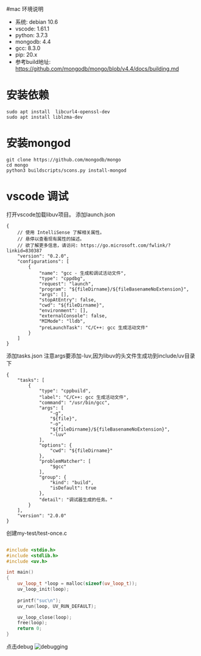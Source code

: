 #mac 环境说明
- 系统: debian 10.6
- vscode: 1.61.1
- python: 3.7.3
- mongodb: 4.4
- gcc: 8.3.0
- pip: 20.x
- 参考build地址: https://github.com/mongodb/mongo/blob/v4.4/docs/building.md
# 安装依赖
```shell
sudo apt install  libcurl4-openssl-dev
sudo apt install liblzma-dev
```

# 安装mongod
```shell
git clone https://github.com/mongodb/mongo 
cd mongo
python3 buildscripts/scons.py install-mongod
```


# vscode 调试
打开vscode加载libuv项目。
添加launch.json
```json5
{
    // 使用 IntelliSense 了解相关属性。 
    // 悬停以查看现有属性的描述。
    // 欲了解更多信息，请访问: https://go.microsoft.com/fwlink/?linkid=830387
    "version": "0.2.0",
    "configurations": [
        {
            "name": "gcc - 生成和调试活动文件",
            "type": "cppdbg",
            "request": "launch",
            "program": "${fileDirname}/${fileBasenameNoExtension}",
            "args": [],
            "stopAtEntry": false,
            "cwd": "${fileDirname}",
            "environment": [],
            "externalConsole": false,
            "MIMode": "lldb",
            "preLaunchTask": "C/C++: gcc 生成活动文件"
        }
    ]
}
```
添加tasks.json  注意args要添加-luv,因为libuv的头文件生成功到include/uv目录下
```json5
{
    "tasks": [
        {
            "type": "cppbuild",
            "label": "C/C++: gcc 生成活动文件",
            "command": "/usr/bin/gcc",
            "args": [
                "-g",
                "${file}",
                "-o",
                "${fileDirname}/${fileBasenameNoExtension}",
                "-luv"
            ],
            "options": {
                "cwd": "${fileDirname}"
            },
            "problemMatcher": [
                "$gcc"
            ],
            "group": {
                "kind": "build",
                "isDefault": true
            },
            "detail": "调试器生成的任务。"
        }
    ],
    "version": "2.0.0"
}
```
创建my-test/test-once.c
```cpp

#include <stdio.h>
#include <stdlib.h>
#include <uv.h>

int main()
{
    uv_loop_t *loop = malloc(sizeof(uv_loop_t));
    uv_loop_init(loop);
    
    printf("suc\n");
    uv_run(loop, UV_RUN_DEFAULT);

    uv_loop_close(loop);
    free(loop);
    return 0;
}

```
点击debug
![debugging](debugging.png)
